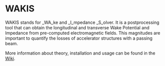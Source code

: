 # WAKIS

WAKIS stands for _WA_ke and _I_mpedance _S_olver. It is a postprocessing tool that can obtain the longitudinal and transverse Wake Potential and Impedance from pre-computed electromagnetic fields. This magnitudes are important to quantify the losses of accelerator structures with a passing beam. 

More information about theory, installation and usage can be found in the [Wiki](https://github.com/ImpedanCEI/WAKIS/wiki).

